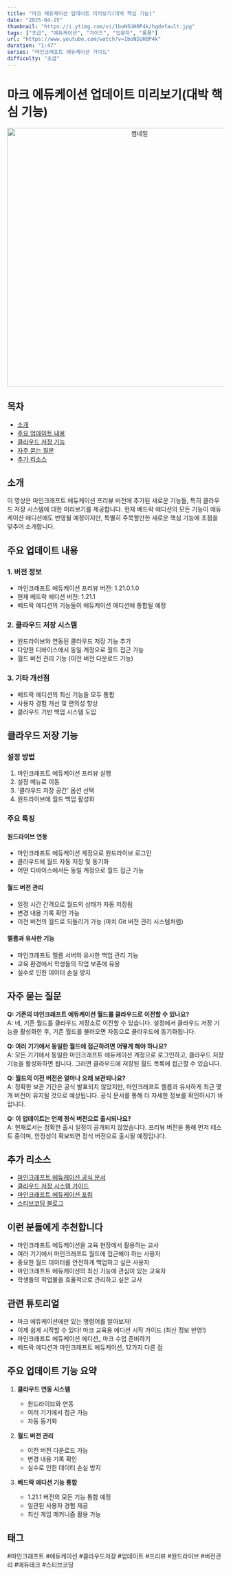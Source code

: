 ```yaml
---
title: "마크 에듀케이션 업데이트 미리보기(대박 핵심 기능)"
date: "2025-04-25"
thumbnail: "https://i.ytimg.com/vi/1boNSUH0P4k/hqdefault.jpg"
tags: ["초급", "에듀케이션", "가이드", "입문자", "롱폼"]
url: "https://www.youtube.com/watch?v=1boNSUH0P4k"
duration: "1:47"
series: "마인크래프트 에듀케이션 가이드"
difficulty: "초급"
---
```


# 마크 에듀케이션 업데이트 미리보기(대박 핵심 기능)

<div align="center">
<img src="https://i.ytimg.com/vi/1boNSUH0P4k/hqdefault.jpg" alt="썸네일" width="600"/>
</div>

## 목차
- [소개](#소개)
- [주요 업데이트 내용](#주요-업데이트-내용)
- [클라우드 저장 기능](#클라우드-저장-기능)
- [자주 묻는 질문](#자주-묻는-질문)
- [추가 리소스](#추가-리소스)

## 소개
이 영상은 마인크래프트 에듀케이션 프리뷰 버전에 추가된 새로운 기능들, 특히 클라우드 저장 시스템에 대한 미리보기를 제공합니다. 현재 베드락 에디션의 모든 기능이 에듀케이션 에디션에도 반영될 예정이지만, 특별히 주목할만한 새로운 핵심 기능에 초점을 맞추어 소개합니다.

## 주요 업데이트 내용
### 1. 버전 정보
- 마인크래프트 에듀케이션 프리뷰 버전: 1.21.0.1.0
- 현재 베드락 에디션 버전: 1.21.1
- 베드락 에디션의 기능들이 에듀케이션 에디션에 통합될 예정

### 2. 클라우드 저장 시스템
- 원드라이브와 연동된 클라우드 저장 기능 추가
- 다양한 디바이스에서 동일 계정으로 월드 접근 가능
- 월드 버전 관리 기능 (이전 버전 다운로드 가능)

### 3. 기타 개선점
- 베드락 에디션의 최신 기능들 모두 통합
- 사용자 경험 개선 및 편의성 향상
- 클라우드 기반 백업 시스템 도입

## 클라우드 저장 기능
### 설정 방법
1. 마인크래프트 에듀케이션 프리뷰 실행
2. 설정 메뉴로 이동
3. '클라우드 저장 공간' 옵션 선택
4. 원드라이브에 월드 백업 활성화

### 주요 특징
#### 원드라이브 연동
- 마인크래프트 에듀케이션 계정으로 원드라이브 로그인
- 클라우드에 월드 자동 저장 및 동기화
- 어떤 디바이스에서든 동일 계정으로 월드 접근 가능

#### 월드 버전 관리
- 일정 시간 간격으로 월드의 상태가 자동 저장됨
- 변경 내용 기록 확인 가능
- 이전 버전의 월드로 되돌리기 가능 (마치 Git 버전 관리 시스템처럼)

#### 렐름과 유사한 기능
- 마인크래프트 렐름 서버와 유사한 백업 관리 기능
- 교육 환경에서 학생들의 작업 보존에 유용
- 실수로 인한 데이터 손실 방지

## 자주 묻는 질문
**Q: 기존의 마인크래프트 에듀케이션 월드를 클라우드로 이전할 수 있나요?**  
A: 네, 기존 월드를 클라우드 저장소로 이전할 수 있습니다. 설정에서 클라우드 저장 기능을 활성화한 후, 기존 월드를 불러오면 자동으로 클라우드에 동기화됩니다.

**Q: 여러 기기에서 동일한 월드에 접근하려면 어떻게 해야 하나요?**  
A: 모든 기기에서 동일한 마인크래프트 에듀케이션 계정으로 로그인하고, 클라우드 저장 기능을 활성화하면 됩니다. 그러면 클라우드에 저장된 월드 목록에 접근할 수 있습니다.

**Q: 월드의 이전 버전은 얼마나 오래 보관되나요?**  
A: 정확한 보관 기간은 공식 발표되지 않았지만, 마인크래프트 렐름과 유사하게 최근 몇 개 버전이 유지될 것으로 예상됩니다. 공식 문서를 통해 더 자세한 정보를 확인하시기 바랍니다.

**Q: 이 업데이트는 언제 정식 버전으로 출시되나요?**  
A: 현재로서는 정확한 출시 일정이 공개되지 않았습니다. 프리뷰 버전을 통해 먼저 테스트 중이며, 안정성이 확보되면 정식 버전으로 출시될 예정입니다.

## 추가 리소스
- [마인크래프트 에듀케이션 공식 문서](링크)
- [클라우드 저장 시스템 가이드](링크)
- [마인크래프트 에듀케이션 포럼](링크)
- [스티브코딩 블로그](링크)

## 이런 분들에게 추천합니다
- 마인크래프트 에듀케이션을 교육 현장에서 활용하는 교사
- 여러 기기에서 마인크래프트 월드에 접근해야 하는 사용자
- 중요한 월드 데이터를 안전하게 백업하고 싶은 사용자
- 마인크래프트 에듀케이션의 최신 기능에 관심이 있는 교육자
- 학생들의 작업물을 효율적으로 관리하고 싶은 교사

## 관련 튜토리얼
- 마크 에듀케이션에만 있는 명령어를 알아보자!
- 이제 쉽게 시작할 수 있다! 마크 교육용 에디션 시작 가이드 (최신 정보 반영!)
- 마인크래프트 에듀케이션 에디션_ 마크 수업 준비하기
- 베드락 에디션과 마인크래프트 에듀케이션, 12가지 다른 점

## 주요 업데이트 기능 요약
1. **클라우드 연동 시스템**
   - 원드라이브와 연동
   - 여러 기기에서 접근 가능
   - 자동 동기화

2. **월드 버전 관리**
   - 이전 버전 다운로드 가능
   - 변경 내용 기록 확인
   - 실수로 인한 데이터 손실 방지

3. **베드락 에디션 기능 통합**
   - 1.21.1 버전의 모든 기능 통합 예정
   - 일관된 사용자 경험 제공
   - 최신 게임 메커니즘 활용 가능

## 태그
#마인크래프트 #에듀케이션 #클라우드저장 #업데이트 #프리뷰 #원드라이브 #버전관리 #에듀테크 #스티브코딩